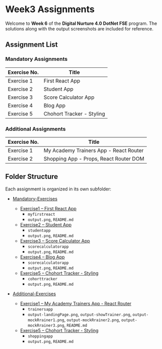 # Week3 Assignments

Welcome to **Week 6** of the **Digital Nurture 4.0 DotNet FSE** program.
The solutions along with the output screenshots are included for reference.

## Assignment List

### Mandatory Assignments

| Exercise No. | Title                                      |
|--------------|--------------------------------------------|
| Exercise 1   | First React App             |
| Exercise 2   | Student App             |
| Exercise 3   | Score Calculator App             |
| Exercise 4   | Blog App             |
| Exercise 5   | Chohort Tracker - Styling             |

### Additional Assignments

| Exercise No. | Title                                      |
|--------------|--------------------------------------------|
| Exercise 1   | My Academy Trainers App - React Router             |
| Exercise 2   | Shopping App - Props, React Router DOM             |

## Folder Structure

Each assignment is organized in its own subfolder:

* [Mandatory-Exercises](./Mandatory-Exercises)
  * [Exercise1 – First React App](./Mandatory-Exercises/Exercise1)
    * `myfirstreact` 
    * `output.png`, `README.md` 
  * [Exercise2 – Student App](./Mandatory-Exercises/Exercise2)
    * `studentapp` 
    * `output.png`, `README.md` 
  * [Exercise3 – Score Calculator App](./Mandatory-Exercises/Exercise3)
    * `scorecalculatorapp` 
    * `output.png`, `README.md` 
  * [Exercise4 – Blog App](./Mandatory-Exercises/Exercise4)
    * `scorecalculatorapp` 
    * `output.png`, `README.md` 
  * [Exercise5 – Chohort Tracker - Styling](./Mandatory-Exercises/Exercise5)
    * `cohorttracker` 
    * `output.png`, `README.md`

* [Additional-Exercises](./Additional-Exercises)
  * [Exercise1 – My Academy Trainers App - React Router](./Additional-Exercises/Exercise1)
    * `trainersapp` 
    * `output-landingPage.png`, `output-showTrainer.png`, `output-mockRrainer1.png`, `output-mockRrainer2.png`, `output-mockRrainer3.png`, `README.md` 
  * [Exercise5 – Chohort Tracker - Styling](./Mandatory-Exercises/Exercise5)
    * `shoppingapp` 
    * `output.png`, `README.md`